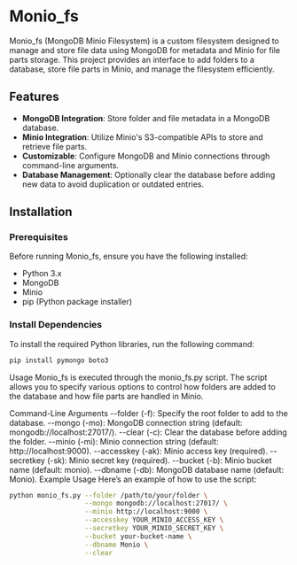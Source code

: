 # Monio_fs

Monio_fs (MongoDB Minio Filesystem) is a custom filesystem designed to manage and store file data using MongoDB for metadata and Minio for file parts storage. This project provides an interface to add folders to a database, store file parts in Minio, and manage the filesystem efficiently.

## Features

- **MongoDB Integration**: Store folder and file metadata in a MongoDB database.
- **Minio Integration**: Utilize Minio's S3-compatible APIs to store and retrieve file parts.
- **Customizable**: Configure MongoDB and Minio connections through command-line arguments.
- **Database Management**: Optionally clear the database before adding new data to avoid duplication or outdated entries.

## Installation

### Prerequisites

Before running Monio_fs, ensure you have the following installed:

- Python 3.x
- MongoDB
- Minio
- pip (Python package installer)

### Install Dependencies

To install the required Python libraries, run the following command:

```bash
pip install pymongo boto3
```
Usage
Monio_fs is executed through the monio_fs.py script. The script allows you to specify various options to control how folders are added to the database and how file parts are handled in Minio.

Command-Line Arguments
--folder (-f): Specify the root folder to add to the database.
--mongo (-mo): MongoDB connection string (default: mongodb://localhost:27017/).
--clear (-c): Clear the database before adding the folder.
--minio (-mi): Minio connection string (default: http://localhost:9000).
--accesskey (-ak): Minio access key (required).
--secretkey (-sk): Minio secret key (required).
--bucket (-b): Minio bucket name (default: monio).
--dbname (-db): MongoDB database name (default: Monio).
Example Usage
Here’s an example of how to use the script:
```bash
python monio_fs.py --folder /path/to/your/folder \
                   --mongo mongodb://localhost:27017/ \
                   --minio http://localhost:9000 \
                   --accesskey YOUR_MINIO_ACCESS_KEY \
                   --secretkey YOUR_MINIO_SECRET_KEY \
                   --bucket your-bucket-name \
                   --dbname Monio \
                   --clear
```
